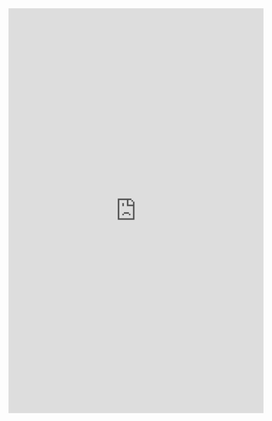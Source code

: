 <iframe src="https://swzwij.github.io/designed-portfolio/" width="100%" height="800" frameborder="0"></iframe>
